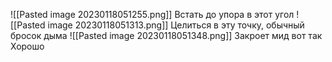 ![[Pasted image 20230118051255.png]]
Встать до упора в этот угол
![[Pasted image 20230118051313.png]]
Целиться в эту точку, обычный бросок дыма
![[Pasted image 20230118051348.png]]
Закроет мид вот так
Хорошо